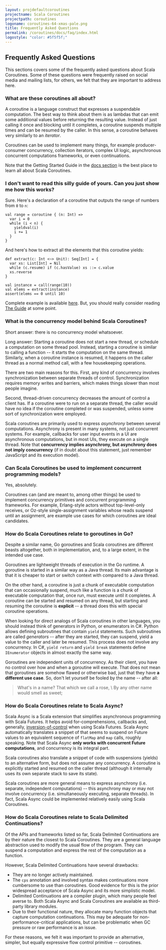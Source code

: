 ```yaml
---
layout: projdefaultcoroutines
projectname: Scala Coroutines
projectpath: coroutines
logoname: coroutines-64-xmas-pale.png
title: Frequently Asked Questions
permalink: /coroutines/docs/faq/index.html
logostyle: "color: #5f5f5f;"
---
```



## Frequently Asked Questions

This sections covers some of the frequently asked questions about Scala Coroutines.
Some of these questions were frequently raised on social media and mailing lists,
for others, we felt that they are important to address here.


### What are these coroutines all about?

A coroutine is a language construct that expresses a suspendable computation.
The best way to think about them is as lambdas that can emit some additional values
before returning the resulting value.
Instead of just calling it once and blocking until it completes,
a coroutine suspends multiple times and can be resumed by the caller.
In this sense, a coroutine behaves very similarly to an *iterator*.

Coroutines can be used to implement many things,
for example producer-consumer concurrency, collection iterators,
complex UI logic, asynchronous concurrent computations frameworks,
or even continuations.

Note that the Getting Started Guide in the [docs section](/coroutines/learn/)
is the best place to learn all about Scala Coroutines.


### I don't want to read this silly guide of yours. Can you just show me how this works?

Sure.
Here's a declaration of a coroutine that outputs the range
of numbers from `0` to `n`:

    val range = coroutine { (n: Int) =>
      var i = 0
      while (i < n) {
        yieldval(i)
        i += 1
      }
    }

And here's how to extract all the elements that this coroutine yields:

    def extract(c: Int <~> Unit): Seq[Int] = {
      var xs: List[Int] = Nil
      while (c.resume) if (c.hasValue) xs ::= c.value
      xs.reverse
    }

    val instance = call(range(10))
    val elems = extract(instance)
    assert(elems == 0 until 10)

Complete example is available
[here](https://github.com/storm-enroute/coroutines/blob/master/src/test/scala/scala/examples/FaqSimpleExample.scala).
But, you should really consider reading [The Guide](/coroutines/learn) at some point.


### What is the concurrency model behind Scala Coroutines?

Short answer: there is no concurrency model whatsoever.

Long answer:
Starting a coroutine does not start a new thread,
or schedule a computation on some thread pool.
Instead, starting a coroutine is similar to calling a function --
it starts the computation on the same thread.
Similarly, when a coroutine instance is resumed,
it happens on the caller thread as a normal method call,
with a few housekeeping operations.

There are two main reasons for this.
First, any kind of concurrency involves synchronization between separate
threads of control. Synchronization requires memory writes and barriers,
which makes things slower than most people imagine.

Second,
thread-driven concurrency decreases the amount of control a client has.
If a coroutine were to run on a separate thread,
the caller would have no idea if the coroutine completed or was suspended,
unless some sort of synchronization were employed.

Scala coroutines are primarily used to express *asynchrony*
between several computations.
Asynchrony is present in many systems, not just concurrent systems.
For example, callbacks for user input events in a UI are asynchronous computations,
but in most UIs, they execute on a single thread.
Note that **concurrency implies asynchrony,
but asynchrony does not imply concurrency**
(if in doubt about this statement, just remember JavaScript and its execution model).


### Can Scala Coroutines be used to implement concurrent programming models?

Yes, absolutely.

Coroutines can (and are meant to, among other things) be used to
implement concurrency primitives and concurrent programming frameworks.
For example, Erlang-style actors without top-level-only receives,
or Oz-style single-assignment variables whose reads suspend until an assignment,
are example use cases for which coroutines are ideal candidates.


### How do Scala Coroutines relate to goroutines in Go?

Despite a similar name,
Go goroutines and Scala coroutines are different beasts altogether,
both in implementation, and, to a large extent, in the intended use case.

Goroutines are lightweight threads of execution in the Go runtime.
A goroutine is started in a similar way as a Java thread.
Its main advantage is that it is cheaper to start or switch context with
compared to a Java thread.

On the other hand,
a coroutine is just a chunk of executable computation that can occasionally suspend,
much like a function is a chunk of executable computation that, once run, must execute
until it completes.
A coroutine can be started and resumed on any thread,
but starting and resuming the coroutine is **explicit** --
a thread does this with special coroutine operations.

When looking for direct analogs of Scala coroutines in other languages,
you should instead think of generators in Python, or enumerators in C#.
Python allows defining subroutines that contain `yield` statements.
Such subroutines are called *generators* -- after they are started,
they can suspend, yield a value to the caller and later be resumed.
This process does not involve any concurrency.
In C#, `yield return` and `yield break` statements
define `IEnumerator` objects in almost exactly the same way.

Goroutines are independent units of concurrency.
As their client, you have no control over how and when a goroutine will execute.
That does not mean that goroutines are somehow flawed or otherwise bad,
just that they have **a different use case**.
So, don't let yourself be fooled by the name -- after all:

> What's in a name? That which we call a rose,
> \\
> By any other name would smell as sweet;


### How do Scala Coroutines relate to Scala Async?

Scala Async is a Scala extension that simplifies asynchronous programming
with Scala Futures.
It helps avoid for-comprehensions, callbacks and,
generally, [inversion-of-control](https://en.wikipedia.org/wiki/Inversion_of_control)
when using Scala Futures.
Scala Async automatically translates a snippet of that seems to suspend on Future values
to an equivalent sequence of `flatMap` and `map` calls, roughly speaking.
Note that Scala Async **only works with concurrent Future computations**,
and concurrency is its integral part.

Scala coroutines also translate a snippet of code with suspensions (yields)
to an alternative form, but does not assume any concurrency.
A coroutine is explicitly started and resumed on the caller thread
(although it internally uses its own separate stack to save its state).

Scala coroutines are more general means to express asynchrony
(i.e. separate, independent computations) --
this asynchrony may or may not involve concurrency
(i.e. simultaneously executing, separate threads).
In fact, Scala Async could be implemented relatively easily using Scala Coroutines.


### How do Scala Coroutines relate to Scala Delimited Continuations?

Of the APIs and frameworks listed so far,
Scala Delimited Continuations are by their nature the closest to Scala Coroutines.
They are a general language abstraction used to modify the usual flow of the program.
They can suspend a computation and express the rest of the computation as a function.

However, Scala Delimited Continuations have several drawbacks:

- They are no longer actively maintained.
- The `cps` annotation and involved syntax makes continuations more cumbersome to use
  than coroutines. Good evidence for this is the prior widespread acceptance of
  Scala Async and its more simplistic model.
- Delimited Continuations are a compiler plugin, which many people feel averse to.
  Both Scala Async and Scala Coroutines are available as third-party library modules.
- Due to their functional nature, they allocate many function objects that capture
  computation continuations. This may be adequate for non-performance-critical
  applications, but can be problematic when GC pressure or raw performance is an issue.

For these reasons, we felt it was important to provide an alternative,
simpler, but equally expressive flow control primitive -- coroutines.
